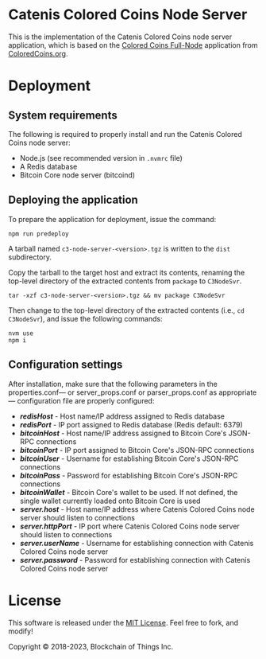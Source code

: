 # Catenis Colored Coins Node Server

This is the implementation of the Catenis Colored Coins node server application, which is based on the [Colored Coins
Full-Node](https://github.com/Colored-Coins/Full-Node) application from [ColoredCoins.org](https://github.com/Colored-Coins).

# Deployment

## System requirements

The following is required to properly install and run the Catenis Colored Coins node server:

- Node.js (see recommended version in `.nvmrc` file)
- A Redis database
- Bitcoin Core node server (bitcoind)

## Deploying the application

To prepare the application for deployment, issue the command:

```shell
npm run predeploy
```

A tarball named `c3-node-server-<version>.tgz` is written to the `dist` subdirectory.

Copy the tarball to the target host and extract its contents, renaming the top-level directory of the extracted contents
from `package` to `C3NodeSvr`.

```shell
tar -xzf c3-node-server-<version>.tgz && mv package C3NodeSvr
```

Then change to the top-level directory of the extracted contents (i.e., `cd C3NodeSvr`), and issue the following commands:

```shell
nvm use
npm i
```

## Configuration settings

After installation, make sure that the following parameters in the properties.conf— or server_props.conf or
parser_props.conf as appropriate— configuration file are properly configured:

- ***redisHost*** - Host name/IP address assigned to Redis database
- ***redisPort*** - IP port assigned to Redis database (Redis default: 6379)
- ***bitcoinHost*** - Host name/IP address assigned to Bitcoin Core's JSON-RPC connections
- ***bitcoinPort*** - IP port assigned to Bitcoin Core's JSON-RPC connections
- ***bitcoinUser*** - Username for establishing Bitcoin Core's JSON-RPC connections
- ***bitcoinPass*** - Password for establishing Bitcoin Core's JSON-RPC connections
- ***bitcoinWallet*** - Bitcoin Core's wallet to be used. If not defined, the single wallet currently loaded onto Bitcoin Core is used
- ***server.host*** - Host name/IP address where Catenis Colored Coins node server should listen to connections
- ***server.httpPort*** - IP port where Catenis Colored Coins node server should listen to connections
- ***server.userName*** - Username for establishing connection with Catenis Colored Coins node server
- ***server.password*** - Password for establishing connection with Catenis Colored Coins node server

# License

This software is released under the [MIT License](LICENSE). Feel free to fork, and modify!

Copyright © 2018-2023, Blockchain of Things Inc.